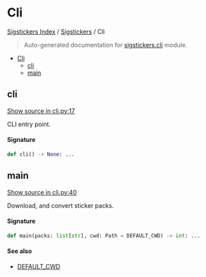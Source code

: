 # Cli

[Sigstickers Index](../README.md#sigstickers-index) / [Sigstickers](./index.md#sigstickers) / Cli

> Auto-generated documentation for [sigstickers.cli](../../../sigstickers/cli.py) module.

- [Cli](#cli)
  - [cli](#cli)
  - [main](#main)

## cli

[Show source in cli.py:17](../../../sigstickers/cli.py#L17)

CLI entry point.

#### Signature

```python
def cli() -> None: ...
```



## main

[Show source in cli.py:40](../../../sigstickers/cli.py#L40)

Download, and convert sticker packs.

#### Signature

```python
def main(packs: list[str], cwd: Path = DEFAULT_CWD) -> int: ...
```

#### See also

- [DEFAULT_CWD](./downloader.md#default_cwd)